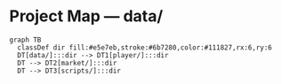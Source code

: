 # Project Map — data/

```mermaid
graph TB
  classDef dir fill:#e5e7eb,stroke:#6b7280,color:#111827,rx:6,ry:6
  DT[data/]:::dir --> DT1[player/]:::dir
  DT --> DT2[market/]:::dir
  DT --> DT3[scripts/]:::dir
```
